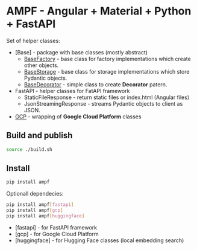 # AMPF - Angular + Material + Python + FastAPI

Set of helper classes:

* [Base] - package with base classes (mostly abstract)
  * [BaseFactory](doc/base_factory.md) - base class for factory implementations which create other objects.
  * [BaseStorage](doc/base_storage.md) - base class for storage implementations which store Pydantic objects.
  * [BaseDecorator](doc/base_decorator.md) - simple class to create **Decorator** patern.
* FastAPI - helper classes for FatAPI framework
  * StaticFileResponse - return static files or index.html (Angular files)
  * JsonStreamingResponse - streams Pydantic objects to client as JSON.
* [GCP](doc/gcp.md) - wrapping of **Google Cloud Platform** classes

## Build and publish

```bash
source ./build.sh
```

## Install

```bash
pip install ampf
```

Optionall dependecies:

```bash
pip install ampf[fastapi]
pip install ampf[gcp]
pip install ampf[huggingface]
```

* [fastapi] - for FastAPI framework
* [gcp] - for Google Cloud Platform
* [huggingface] - for Hugging Face classes (local embedding search)
